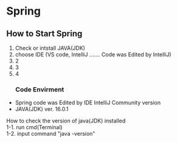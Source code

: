 # Spring




<h2> How to Start Spring </h2>

1. Check or intstall JAVA(JDK) <br>
2. choose IDE (VS code, IntelliJ ....... Code was Edited by IntelliJ)
3. 2
4. 3
5. 4




<ul>
  <h3>Code Envirment</h3>
  <li>Spring code was Edited by IDE IntelliJ Community version</li>
  <li>JAVA(JDK) ver. 16.0.1
</ul>





How to check the version of java(JDK) installed<br>
1-1. run cmd(Terminal)  <br>
1-2. input command "java -version" <br>

